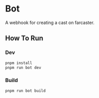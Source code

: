 # Bot

A webhook for creating a cast on farcaster.

## How To Run

### Dev

```sh
pnpm install
pnpm run bot dev
```

### Build

```sh
pnpm run bot build
```

